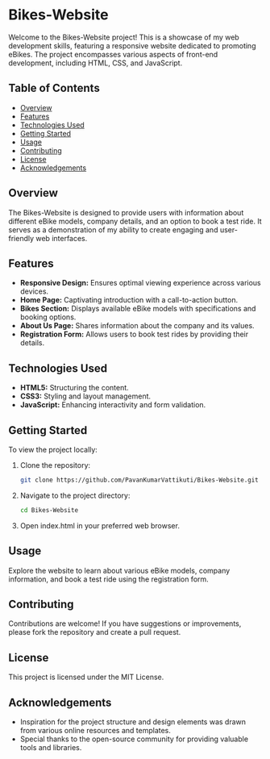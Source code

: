 # Bikes-Website

Welcome to the Bikes-Website project! This is a showcase of my web development skills, featuring a responsive website dedicated to promoting eBikes. The project encompasses various aspects of front-end development, including HTML, CSS, and JavaScript.

## Table of Contents

- [Overview](#overview)
- [Features](#features)
- [Technologies Used](#technologies-used)
- [Getting Started](#getting-started)
- [Usage](#usage)
- [Contributing](#contributing)
- [License](#license)
- [Acknowledgements](#acknowledgements)

## Overview

The Bikes-Website is designed to provide users with information about different eBike models, company details, and an option to book a test ride. It serves as a demonstration of my ability to create engaging and user-friendly web interfaces.

## Features

- **Responsive Design:** Ensures optimal viewing experience across various devices.
- **Home Page:** Captivating introduction with a call-to-action button.
- **Bikes Section:** Displays available eBike models with specifications and booking options.
- **About Us Page:** Shares information about the company and its values.
- **Registration Form:** Allows users to book test rides by providing their details.

## Technologies Used

- **HTML5:** Structuring the content.
- **CSS3:** Styling and layout management.
- **JavaScript:** Enhancing interactivity and form validation.

## Getting Started

To view the project locally:

1. Clone the repository:
   ```bash
   git clone https://github.com/PavanKumarVattikuti/Bikes-Website.git
   ```
2. Navigate to the project directory:
   ```bash
   cd Bikes-Website
   ```
3. Open index.html in your preferred web browser.

## Usage

Explore the website to learn about various eBike models, company information, and book a test ride using the registration form.

## Contributing

Contributions are welcome! If you have suggestions or improvements, please fork the repository and create a pull request.

## License

This project is licensed under the MIT License.

## Acknowledgements

- Inspiration for the project structure and design elements was drawn from various online resources and templates.
- Special thanks to the open-source community for providing valuable tools and libraries.

 
